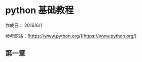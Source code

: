 # python 基础教程 #

作成日： 2016/6/1

参考网站：[https://www.python.org/](https://www.python.org/)


## 第一章  ##
